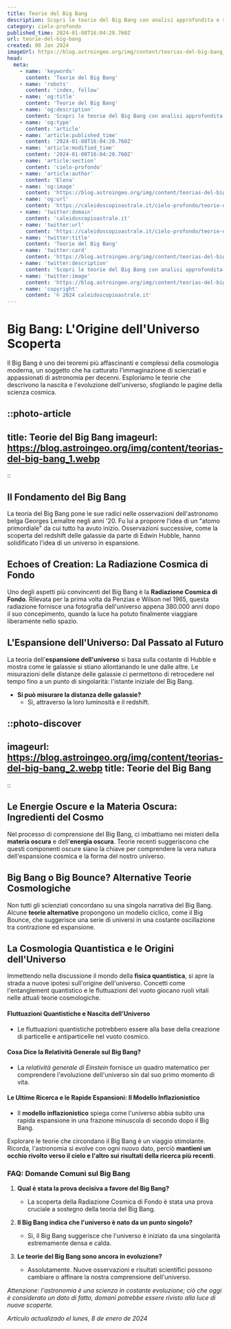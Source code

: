 ```yaml
---
title: Teorie del Big Bang
description: Scopri le teorie del Big Bang con analisi approfondita e semplice. Leggi tutto sulla nascita delluniverso e le sue teorie su [Nome Blog].
category: cielo-profondo
published_time: 2024-01-08T16:04:20.760Z
url: teorie-del-big-bang
created: 08 Jan 2024
imageUrl: https://blog.astroingeo.org/img/content/teorias-del-big-bang_1.webp
head:
  meta:
    - name: 'keywords'
      content: 'Teorie del Big Bang'
    - name: 'robots'
      content: 'index, follow'
    - name: 'og:title'
      content: 'Teorie del Big Bang'
    - name: 'og:description'
      content: 'Scopri le teorie del Big Bang con analisi approfondita e semplice. Leggi tutto sulla nascita delluniverso e le sue teorie su [Nome Blog].'
    - name: 'og:type'
      content: 'article'
    - name: 'article:published_time'
      content: '2024-01-08T16:04:20.760Z'
    - name: 'article:modified_time'
      content: '2024-01-08T16:04:20.760Z'
    - name: 'article:section'
      content: 'cielo-profondo'
    - name: 'article:author'
      content: 'Elena'
    - name: 'og:image'
      content: 'https://blog.astroingeo.org/img/content/teorias-del-big-bang_1.webp'
    - name: 'og:url'
      content: 'https://caleidoscopioastrale.it/cielo-profondo/teorie-del-big-bang'
    - name: 'twitter:domain'
      content: 'caleidoscopioastrale.it'
    - name: 'twitter:url'
      content: 'https://caleidoscopioastrale.it/cielo-profondo/teorie-del-big-bang'
    - name: 'twitter:title'
      content: 'Teorie del Big Bang'
    - name: 'twitter:card'
      content: 'https://blog.astroingeo.org/img/content/teorias-del-big-bang_1.webp'
    - name: 'twitter:description'
      content: 'Scopri le teorie del Big Bang con analisi approfondita e semplice. Leggi tutto sulla nascita delluniverso e le sue teorie su [Nome Blog].'
    - name: 'twitter:image'
      content: 'https://blog.astroingeo.org/img/content/teorias-del-big-bang_1.webp'
    - name: 'copyright'
      content: '© 2024 caleidoscopioastrale.it'
---
```

# **Big Bang: L'Origine dell'Universo Scoperta**

Il Big Bang è uno dei teoremi più affascinanti e complessi della cosmologia moderna, un soggetto che ha catturato l'immaginazione di scienziati e appassionati di astronomia per decenni. Esploriamo le teorie che descrivono la nascita e l'evoluzione dell'universo, sfogliando le pagine della scienza cosmica.

::photo-article
---
title: Teorie del Big Bang
imageurl: https://blog.astroingeo.org/img/content/teorias-del-big-bang_1.webp
---
::

## **Il Fondamento del Big Bang**

La teoria del Big Bang pone le sue radici nelle osservazioni dell'astronomo belga Georges Lemaître negli anni '20. Fu lui a proporre l'idea di un "atomo primordiale" da cui tutto ha avuto inizio. Osservazioni successive, come la scoperta del redshift delle galassie da parte di Edwin Hubble, hanno solidificato l'idea di un universo in espansione.

## **Echoes of Creation: La Radiazione Cosmica di Fondo**

Uno degli aspetti più convincenti del Big Bang è la **Radiazione Cosmica di Fondo**. Rilevata per la prima volta da Penzias e Wilson nel 1965, questa radiazione fornisce una fotografia dell'universo appena 380.000 anni dopo il suo concepimento, quando la luce ha potuto finalmente viaggiare liberamente nello spazio.

## **L'Espansione dell'Universo: Dal Passato al Futuro**

La teoria dell'**espansione dell'universo** si basa sulla costante di Hubble e mostra come le galassie si stiano allontanando le une dalle altre. Le misurazioni delle distanze delle galassie ci permettono di retrocedere nel tempo fino a un punto di singolarità: l'istante iniziale del Big Bang.

- **Si può misurare la distanza delle galassie?**
  - Sì, attraverso la loro luminosità e il redshift.

::photo-discover
---
imageurl: https://blog.astroingeo.org/img/content/teorias-del-big-bang_2.webp
title: Teorie del Big Bang
---
::

## **Le Energie Oscure e la Materia Oscura: Ingredienti del Cosmo**

Nel processo di comprensione del Big Bang, ci imbattiamo nei misteri della **materia oscura** e dell'**energia oscura**. Teorie recenti suggeriscono che questi componenti oscure siano la chiave per comprendere la vera natura dell'espansione cosmica e la forma del nostro universo.

## **Big Bang o Big Bounce? Alternative Teorie Cosmologiche**

Non tutti gli scienziati concordano su una singola narrativa del Big Bang. Alcune **teorie alternative** propongono un modello ciclico, come il Big Bounce, che suggerisce una serie di universi in una costante oscillazione tra contrazione ed espansione.

## **La Cosmologia Quantistica e le Origini dell'Universo**

Immettendo nella discussione il mondo della **fisica quantistica**, si apre la strada a nuove ipotesi sull'origine dell'universo. Concetti come l'entanglement quantistico e le fluttuazioni del vuoto giocano ruoli vitali nelle attuali teorie cosmologiche.

#### **Fluttuazioni Quantistiche e Nascita dell'Universo**

- Le fluttuazioni quantistiche potrebbero essere alla base della creazione di particelle e antiparticelle nel vuoto cosmico.

#### **Cosa Dice la Relatività Generale sul Big Bang?**

- La *relatività generale di Einstein* fornisce un quadro matematico per comprendere l'evoluzione dell'universo sin dal suo primo momento di vita.

#### **Le Ultime Ricerca e le Rapide Espansioni: Il Modello Inflazionistico**

- Il **modello inflazionistico** spiega come l'universo abbia subito una rapida espansione in una frazione minuscola di secondo dopo il Big Bang.

Explorare le teorie che circondano il Big Bang è un viaggio stimolante. Ricorda, l'astronomia si evolve con ogni nuovo dato, perciò **mantieni un occhio rivolto verso il cielo e l'altro sui risultati della ricerca più recenti**.

### **FAQ: Domande Comuni sul Big Bang**

1. **Qual è stata la prova decisiva a favore del Big Bang?**
   - La scoperta della Radiazione Cosmica di Fondo è stata una prova cruciale a sostegno della teoria del Big Bang.
   
2. **Il Big Bang indica che l'universo è nato da un punto singolo?**
   - Sì, il Big Bang suggerisce che l'universo è iniziato da una singolarità estremamente densa e calda.
    
3. **Le teorie del Big Bang sono ancora in evoluzione?**
   - Assolutamente. Nuove osservazioni e risultati scientifici possono cambiare o affinare la nostra comprensione dell'universo.
   
_Attenzione: l'astronomia è una scienza in costante evoluzione; ciò che oggi è considerato un dato di fatto, domani potrebbe essere rivisto alla luce di nuove scoperte._

_Artículo actualizado el lunes, 8 de enero de 2024_